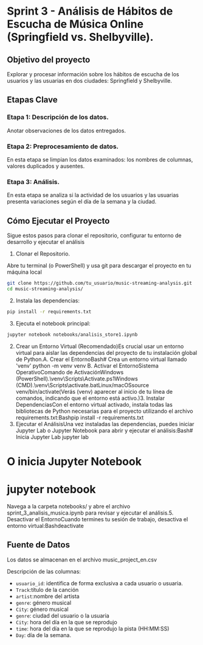 #  Sprint 3 - Análisis de Hábitos de Escucha de Música Online (Springfield vs. Shelbyville).

## Objetivo del proyecto

Explorar y procesar información sobre los hábitos de escucha de los usuarios y las usuarias en dos ciudades: Springfield y Shelbyville.

## Etapas Clave

### Etapa 1: Descripción de los datos.

Anotar observaciones de los datos entregados.

### Etapa 2:  Preprocesamiento de datos.

En esta etapa se limpian los datos examinados: los nombres de columnas, valores duplicados y ausentes.

### Etapa 3:  Análisis.

En esta etapa se analiza si la actividad de los usuarios y las usuarias presenta variaciones según el día de la semana y la ciudad.

## Cómo Ejecutar el Proyecto

Sigue estos pasos para clonar el repositorio, configurar tu entorno de desarrollo y ejecutar el análisis

1. Clonar el Repositorio. 

Abre tu terminal (o PowerShell) y usa git para descargar el proyecto en tu máquina local

```bash
git clone https://github.com/tu_usuario/music-streaming-analysis.git
cd music-streaming-analysis/
```
2. Instala las dependencias:
```bash
pip install -r requirements.txt
```
3. Ejecuta el notebook principal:
```bash
jupyter notebook notebooks/analisis_store1.ipynb
```


2. Crear un Entorno Virtual (Recomendado)Es crucial usar un entorno virtual para aislar las dependencias del proyecto de tu instalación global de Python.A. Crear el EntornoBash# Crea un entorno virtual llamado 'venv'
python -m venv venv
B. Activar el EntornoSistema OperativoComando de ActivaciónWindows (PowerShell).\venv\Scripts\Activate.ps1Windows (CMD).\venv\Scripts\activate.batLinux/macOSsource venv/bin/activate(Verás (venv) aparecer al inicio de tu línea de comandos, indicando que el entorno está activo.)3. Instalar DependenciasCon el entorno virtual activado, instala todas las bibliotecas de Python necesarias para el proyecto utilizando el archivo requirements.txt:Bashpip install -r requirements.txt
4. Ejecutar el AnálisisUna vez instaladas las dependencias, puedes iniciar Jupyter Lab o Jupyter Notebook para abrir y ejecutar el análisis:Bash# Inicia Jupyter Lab
jupyter lab

# O inicia Jupyter Notebook
# jupyter notebook
Navega a la carpeta notebooks/ y abre el archivo sprint_3_analisis_musica.ipynb para revisar y ejecutar el análisis.5. Desactivar el EntornoCuando termines tu sesión de trabajo, desactiva el entorno virtual:Bashdeactivate

## Fuente de Datos

Los datos se almacenan en el archivo music_project_en.csv

Descripción de las columnas:

- `usuario_id`: identifica de forma exclusiva a cada usuario o usuaria.
- `Track`:título de la canción
- `artist`:nombre del artista
- `genre`: género musical
- `City`: género musical
- `genre`: ciudad del usuario o la usuaria
- `City`: hora del día en la que se reprodujo
- `time`: hora del día en la que se reprodujo la pista (HH:MM:SS)
- `Day`: día de la semana.



